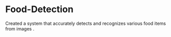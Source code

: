 # Food-Detection
Created a system that accurately detects and recognizes various food items from images .
